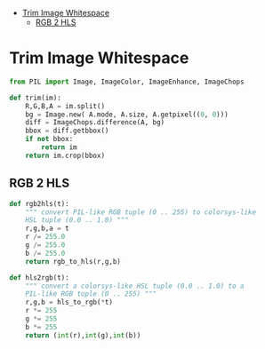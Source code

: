 [](...menustart)

- [Trim Image Whitespace](#044b8396fbd6ae9de3416b0b6ac5322a)
    - [RGB 2 HLS](#e347469f9fd55367a3a83c5761256a2c)

[](...menuend)


<h2 id="044b8396fbd6ae9de3416b0b6ac5322a"></h2>

# Trim Image Whitespace

```python
from PIL import Image, ImageColor, ImageEnhance, ImageChops

def trim(im):
    R,G,B,A = im.split()
    bg = Image.new( A.mode, A.size, A.getpixel((0, 0)))
    diff = ImageChops.difference(A, bg)
    bbox = diff.getbbox()
    if not bbox:
        return im
    return im.crop(bbox)
```

<h2 id="e347469f9fd55367a3a83c5761256a2c"></h2>

## RGB 2 HLS

```python
def rgb2hls(t):
    """ convert PIL-like RGB tuple (0 .. 255) to colorsys-like
    HSL tuple (0.0 .. 1.0) """
    r,g,b,a = t
    r /= 255.0
    g /= 255.0
    b /= 255.0
    return rgb_to_hls(r,g,b)

def hls2rgb(t):
    """ convert a colorsys-like HSL tuple (0.0 .. 1.0) to a
    PIL-like RGB tuple (0 .. 255) """
    r,g,b = hls_to_rgb(*t)
    r *= 255
    g *= 255
    b *= 255
    return (int(r),int(g),int(b))
```
